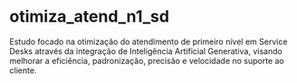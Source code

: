 # otimiza_atend_n1_sd
Estudo focado na otimização do atendimento de primeiro nível em Service Desks através da integração de Inteligência Artificial Generativa, visando melhorar a eficiência, padronização, precisão e velocidade no suporte ao cliente.
